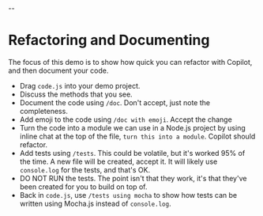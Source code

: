 --
# Refactoring and Documenting

The focus of this demo is to show how quick you can refactor with Copilot, and then document your code.

 - Drag `code.js` into your demo project.
 - Discuss the methods that you see. 
 - Document the code using `/doc`. Don't accept, just note the completeness.
 - Add emoji to the code using `/doc with emoji`. Accept the change
 - Turn the code into a module we can use in a Node.js project by using inline chat at the top of the file, `turn this into a module`. Copilot should refactor.
 - Add tests using `/tests`. This could be volatile, but it's worked 95% of the time. A new file will be created, accept it. It will likely use `console.log` for the tests, and that's OK.
 - DO NOT RUN the tests. The point isn't that they work, it's that they've been created for you to build on top of.
 - Back in `code.js`, use `/tests using mocha` to show how tests can be written using Mocha.js instead of `console.log`.
 